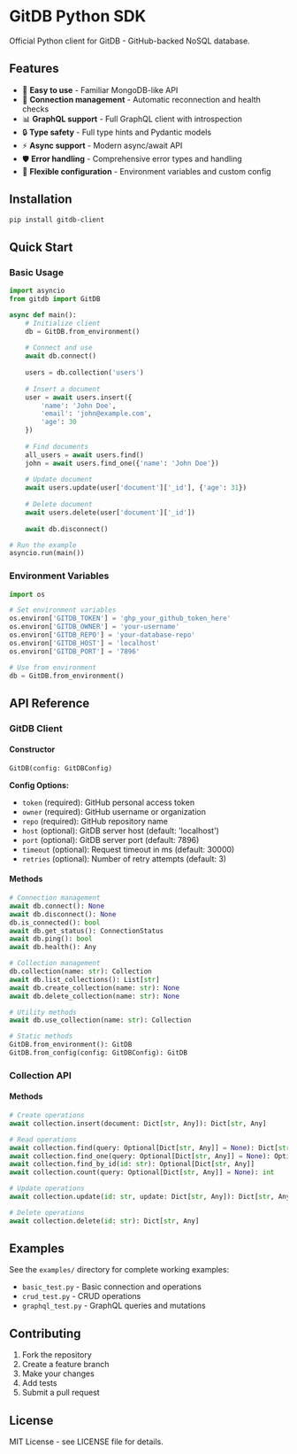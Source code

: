 # GitDB Python SDK

Official Python client for GitDB - GitHub-backed NoSQL database.

## Features

- 🚀 **Easy to use** - Familiar MongoDB-like API
- 🔗 **Connection management** - Automatic reconnection and health checks
- 📊 **GraphQL support** - Full GraphQL client with introspection
- 🔒 **Type safety** - Full type hints and Pydantic models
- ⚡ **Async support** - Modern async/await API
- 🛡️ **Error handling** - Comprehensive error types and handling
- 🔧 **Flexible configuration** - Environment variables and custom config

## Installation

```bash
pip install gitdb-client
```

## Quick Start

### Basic Usage

```python
import asyncio
from gitdb import GitDB

async def main():
    # Initialize client
    db = GitDB.from_environment()
    
    # Connect and use
    await db.connect()
    
    users = db.collection('users')
    
    # Insert a document
    user = await users.insert({
        'name': 'John Doe',
        'email': 'john@example.com',
        'age': 30
    })
    
    # Find documents
    all_users = await users.find()
    john = await users.find_one({'name': 'John Doe'})
    
    # Update document
    await users.update(user['document']['_id'], {'age': 31})
    
    # Delete document
    await users.delete(user['document']['_id'])
    
    await db.disconnect()

# Run the example
asyncio.run(main())
```

### Environment Variables

```python
import os

# Set environment variables
os.environ['GITDB_TOKEN'] = 'ghp_your_github_token_here'
os.environ['GITDB_OWNER'] = 'your-username'
os.environ['GITDB_REPO'] = 'your-database-repo'
os.environ['GITDB_HOST'] = 'localhost'
os.environ['GITDB_PORT'] = '7896'

# Use from environment
db = GitDB.from_environment()
```

## API Reference

### GitDB Client

#### Constructor

```python
GitDB(config: GitDBConfig)
```

**Config Options:**
- `token` (required): GitHub personal access token
- `owner` (required): GitHub username or organization
- `repo` (required): GitHub repository name
- `host` (optional): GitDB server host (default: 'localhost')
- `port` (optional): GitDB server port (default: 7896)
- `timeout` (optional): Request timeout in ms (default: 30000)
- `retries` (optional): Number of retry attempts (default: 3)

#### Methods

```python
# Connection management
await db.connect(): None
await db.disconnect(): None
db.is_connected(): bool
await db.get_status(): ConnectionStatus
await db.ping(): bool
await db.health(): Any

# Collection management
db.collection(name: str): Collection
await db.list_collections(): List[str]
await db.create_collection(name: str): None
await db.delete_collection(name: str): None

# Utility methods
await db.use_collection(name: str): Collection

# Static methods
GitDB.from_environment(): GitDB
GitDB.from_config(config: GitDBConfig): GitDB
```

### Collection API

#### Methods

```python
# Create operations
await collection.insert(document: Dict[str, Any]): Dict[str, Any]

# Read operations
await collection.find(query: Optional[Dict[str, Any]] = None): Dict[str, Any]
await collection.find_one(query: Optional[Dict[str, Any]] = None): Optional[Dict[str, Any]]
await collection.find_by_id(id: str): Optional[Dict[str, Any]]
await collection.count(query: Optional[Dict[str, Any]] = None): int

# Update operations
await collection.update(id: str, update: Dict[str, Any]): Dict[str, Any]

# Delete operations
await collection.delete(id: str): Dict[str, Any]
```

## Examples

See the `examples/` directory for complete working examples:

- `basic_test.py` - Basic connection and operations
- `crud_test.py` - CRUD operations
- `graphql_test.py` - GraphQL queries and mutations

## Contributing

1. Fork the repository
2. Create a feature branch
3. Make your changes
4. Add tests
5. Submit a pull request

## License

MIT License - see LICENSE file for details. 